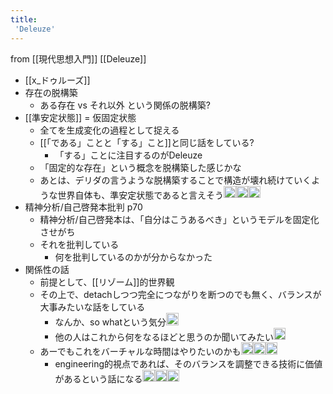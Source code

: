 ```yaml
---
title:
 'Deleuze'
---
```


from [[現代思想入門]]
[[Deleuze]]
- [[x_ドゥルーズ]]
- 存在の脱構築
    - ある存在 vs それ以外 という関係の脱構築?
- [[準安定状態]] = 仮固定状態
    - 全てを生成変化の過程として捉える
    - [[「である」ことと「する」こと]]と同じ話をしている?
        - 「する」ことに注目するのがDeleuze
    - 「固定的な存在」という概念を脱構築した感じかな
    - あとは、デリダの言うような脱構築することで構造が壊れ続けていくような世界自体も、準安定状態であると言えそう<img src='https://scrapbox.io/api/pages/blu3mo-public/blu3mo/icon' alt='blu3mo.icon' height="19.5"/><img src='https://scrapbox.io/api/pages/blu3mo-public/blu3mo/icon' alt='blu3mo.icon' height="19.5"/><img src='https://scrapbox.io/api/pages/blu3mo-public/blu3mo/icon' alt='blu3mo.icon' height="19.5"/>
- 精神分析/自己啓発本批判 p70
    - 精神分析/自己啓発本は、「自分はこうあるべき」というモデルを固定化させがち
    - それを批判している
        - 何を批判しているのかが分からなかった
- 関係性の話
    - 前提として、[[リゾーム]]的世界観
    - その上で、detachしつつ完全につながりを断つのでも無く、バランスが大事みたいな話をしている
        - なんか、so whatという気分<img src='https://scrapbox.io/api/pages/blu3mo-public/blu3mo/icon' alt='blu3mo.icon' height="19.5"/>
        - 他の人はこれから何をなるほどと思うのか聞いてみたい<img src='https://scrapbox.io/api/pages/blu3mo-public/blu3mo/icon' alt='blu3mo.icon' height="19.5"/>
    - あーでもこれをバーチャルな時間はやりたいのかも<img src='https://scrapbox.io/api/pages/blu3mo-public/blu3mo/icon' alt='blu3mo.icon' height="19.5"/><img src='https://scrapbox.io/api/pages/blu3mo-public/blu3mo/icon' alt='blu3mo.icon' height="19.5"/><img src='https://scrapbox.io/api/pages/blu3mo-public/blu3mo/icon' alt='blu3mo.icon' height="19.5"/>
        - engineering的視点であれば、そのバランスを調整できる技術に価値があるという話になる<img src='https://scrapbox.io/api/pages/blu3mo-public/blu3mo/icon' alt='blu3mo.icon' height="19.5"/><img src='https://scrapbox.io/api/pages/blu3mo-public/blu3mo/icon' alt='blu3mo.icon' height="19.5"/><img src='https://scrapbox.io/api/pages/blu3mo-public/blu3mo/icon' alt='blu3mo.icon' height="19.5"/>

